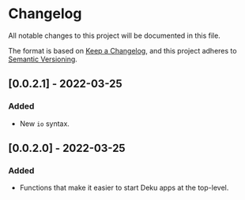 # Changelog

All notable changes to this project will be documented in this file.

The format is based on [Keep a Changelog](https://keepachangelog.com/en/1.0.0/),
and this project adheres to [Semantic Versioning](https://semver.org/spec/v2.0.0.html).

## [0.0.2.1] - 2022-03-25

### Added

- New `io` syntax.

## [0.0.2.0] - 2022-03-25

### Added

- Functions that make it easier to start Deku apps at the top-level.
